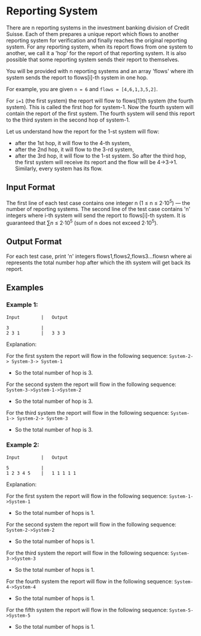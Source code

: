 # Reporting System #
There are n reporting systems in the investment banking division of Credit Suisse. Each of them prepares a unique report which flows to another reporting system for verification and finally reaches the original reporting system. For any reporting system, when its report flows from one system to another, we call it a 'hop' for the report of that reporting system. It is also possible that some reporting system sends their report to themselves.

You will be provided with n reporting systems and an array 'flows' where ith system sends the report to flows[i]-th system in one hop.

For example, you are given ``n = 6`` and ``flows = [4,6,1,3,5,2]``.

For ``i=1`` (the first system) the report will flow to flows[1]th system (the fourth system). This is called the first hop for system-1. Now the fourth system will contain the report of the first system. The fourth system will send this report to the third system in the second hop of system-1.

Let us understand how the report for the 1-st system will flow:

- after the 1st hop, it will flow to the 4-th system,
- after the 2nd hop, it will flow to the 3-rd system,
- after the 3rd hop, it will flow to the 1-st system. So after the third hop, the first system will receive its report and the flow will be 4->3->1. Similarly, every system has its flow.


## Input Format ##
The first line of each test case contains one integer n (1 ≤ n ≤ 2⋅10<sup>5</sup>) — the number of reporting systems. The second line of the test case contains 'n' integers where i-th system will send the report to flows[i]-th system. It is guaranteed that $\sum n$ ≤ 2⋅10<sup>5</sup> (sum of n does not exceed 2⋅10<sup>5</sup>).

## Output Format ##
For each test case, print 'n' integers flows1,flows2,flows3…flowsn where ai represents the total number hop after which the ith system will get back its report.

## Examples ##

### Example 1: ###
```
Input        |   Output
```
```
3            |   
2 3 1        |   3 3 3
```

Explanation:

For the first system the report will flow in the following sequence:
`` System-2-> System-3-> System-1 ``

- So the total number of hop is 3.

For the second system the report will flow in the following sequence:
`` System-3->System-1->System-2 ``

- So the total number of hop is 3.

For the third system the report will flow in the following sequence:
`` System-1-> System-2-> System-3 ``

- So the total number of hop is 3.

### Example 2: ###
```
Input        |   Output
```
```
5            |   
1 2 3 4 5    |   1 1 1 1 1
```

Explanation:

For the first system the report will flow in the following sequence:
`` System-1->System-1 ``

- So the total number of hops is 1.

For the second system the report will flow in the following sequence:
`` System-2->System-2 ``

- So the total number of hops is 1.

For the third system the report will flow in the following sequence:
`` System-3->System-3 ``

- So the total number of hops is 1.

For the fourth system the report will flow in the following sequence:
`` System-4->System-4 ``

- So the total number of hops is 1.

For the fifth system the report will flow in the following sequence:
`` System-5->System-5 ``

- So the total number of hops is 1.
